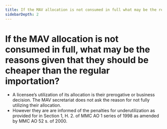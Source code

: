 ```yaml
---
title: If the MAV allocation is not consumed in full what may be the reasons given that they should be cheaper than the regular importation?
sidebarDepth: 2
---
```


# If the MAV allocation is not consumed in full, what may be the reasons given that they should be cheaper than the regular importation?


 - A licensee’s utilization of its allocation is their prerogative or business decision.  The MAV secretariat does not ask the reason for not fully utilizing their allocation. 
 - However they are are informed of the penalties for underutilization as provided for in Section 1, H. 2. of MMC AO 1 series of 1998 as amended by MMC AO 52 s. of 2000.
